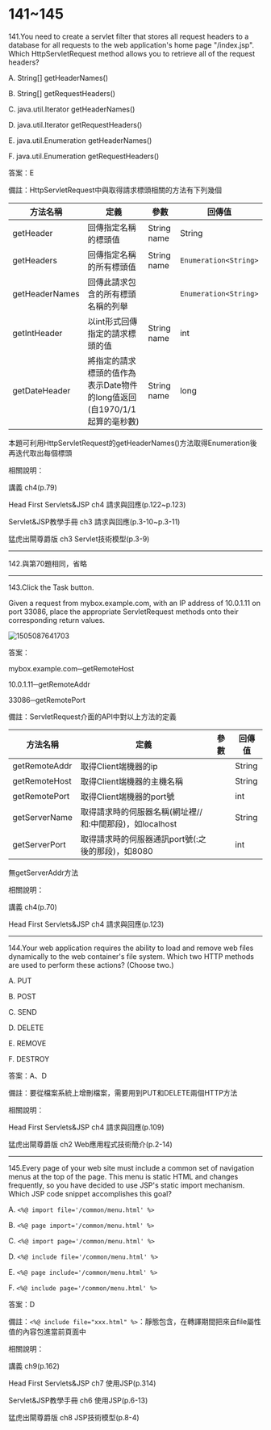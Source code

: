 141~145
========================

141.You need to create a servlet filter that stores all request headers to a database for all requests to the web application's home page "/index.jsp". Which HttpServletRequest method allows you to retrieve all of the request headers?

A.   String[] getHeaderNames() 

B.   String[] getRequestHeaders() 

C.   java.util.Iterator getHeaderNames() 

D.   java.util.Iterator getRequestHeaders() 

E.   java.util.Enumeration getHeaderNames() 

F.   java.util.Enumeration getRequestHeaders()

答案：E

備註：HttpServletRequest中與取得請求標頭相關的方法有下列幾個

| 方法名稱 | 定義 |  參數 |  回傳值 |
| ----- | ----- | ----- | ----- |
|getHeader|回傳指定名稱的標頭值| String name | String |
|getHeaders|回傳指定名稱的所有標頭值|String name|`Enumeration<String>`|
|getHeaderNames|回傳此請求包含的所有標頭名稱的列舉||`Enumeration<String>`|
|getIntHeader|以int形式回傳指定的請求標頭的值| String name | int |
|getDateHeader|將指定的請求標頭的值作為表示Date物件的long值返回(自1970/1/1起算的毫秒數)| String name | long |

本題可利用HttpServletRequest的getHeaderNames()方法取得Enumeration後再迭代取出每個標頭

相關說明：

講義 ch4(p.79)

Head First Servlets&JSP ch4 請求與回應(p.122~p.123)

Servlet&JSP教學手冊 ch3 請求與回應(p.3-10~p.3-11)

猛虎出閘尊爵版 ch3 Servlet技術模型(p.3-9)

---
142.與第70題相同，省略

---
143.Click the Task button. 

Given a request from mybox.example.com, with an IP address of 10.0.1.11 on port 33086, place the appropriate ServletRequest methods onto their corresponding return values.

![1505087641703](file://media/28365.jpeg)

答案：

mybox.example.com─getRemoteHost

10.0.1.11─getRemoteAddr

33086─getRemotePort

備註：ServletRequest介面的API中對以上方法的定義

| 方法名稱 | 定義 |  參數 |  回傳值 |
| ----- | ----- | ----- | ----- |
|getRemoteAddr|取得Client端機器的ip||String|
|getRemoteHost|取得Client端機器的主機名稱||String|
|getRemotePort|取得Client端機器的port號||int|
|getServerName|取得請求時的伺服器名稱(網址裡//和:中間那段)，如localhost||String|
|getServerPort|取得請求時的伺服器通訊port號(:之後的那段)，如8080||int|

無getServerAddr方法


相關說明：

講義 ch4(p.70)

Head First Servlets&JSP ch4 請求與回應(p.123)

---
144.Your web application requires the ability to load and remove web files dynamically to the web container's file system. Which two HTTP methods are used to perform these actions?  (Choose two.)

A.   PUT 

B.   POST 

C.   SEND 

D.   DELETE 

E.   REMOVE

F.   DESTROY

答案：A、D

備註：要從檔案系統上增刪檔案，需要用到PUT和DELETE兩個HTTP方法

相關說明：

Head First Servlets&JSP ch4 請求與回應(p.109)

猛虎出閘尊爵版 ch2 Web應用程式技術簡介(p.2-14)

---
145.Every page of your web site must include a common set of navigation menus at the top of the page. This menu is static HTML and changes frequently, so you have decided to use JSP's static import mechanism. Which JSP code snippet accomplishes this goal?

A.   `<%@ import file='/common/menu.html' %>` 

B.   `<%@ page import='/common/menu.html' %>` 

C.   `<%@ import page='/common/menu.html' %>` 

D.   `<%@ include file='/common/menu.html' %>` 

E.   `<%@ page include='/common/menu.html' %>`

F.   `<%@ include page='/common/menu.html' %>`

答案：D

備註：`<%@ include file="xxx.html" %>`：靜態包含，在轉譯期間把來自file屬性值的內容包進當前頁面中

相關說明：

講義 ch9(p.162)

Head First Servlets&JSP ch7 使用JSP(p.314)

Servlet&JSP教學手冊 ch6 使用JSP(p.6-13)

猛虎出閘尊爵版 ch8 JSP技術模型(p.8-4)
